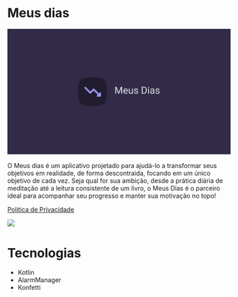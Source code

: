 # Meus dias

![meusdias-banner](https://raw.githubusercontent.com/deyvidandrades/MeusDias/master/src/main/meusdias-banner.png)

O Meus dias é um aplicativo projetado para ajudá-lo a transformar seus objetivos em realidade, de
forma descontraida, focando em um único objetivo de cada vez. Seja qual for sua ambição, desde a
prática diária de meditação até a leitura consistente de um livro, o Meus Dias é o parceiro ideal
para acompanhar seu progresso e manter sua motivação no topo!

[Politica de Privacidade](politica_privacidade.md)

<a href="https://play.google.com/store/apps/details?id=com.deyvidandrades.meusdias" target="_blank">
  <img src="https://play.google.com/intl/en_us/badges/static/images/badges/en_badge_web_generic.png" width="200">
</a>

# Tecnologias

* Kotlin
* AlarmManager
* Konfetti
